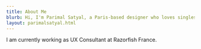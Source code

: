 ```yaml
---
title: About Me
blurb: Hi, I'm Parimal Satyal, a Paris-based designer who loves singlespeed bicycles, Bavarian beer, vegetarian food, metal music and foreign languages.
layout: parimalsatyal.html
---
```


I am currently working as UX Consultant at Razorfish France.
